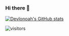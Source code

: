 ### Hi there 👋

<!--
**Devlonoah/devlonoah** is a ✨ _special_ ✨ repository because its `README.md` (this file) appears on your GitHub profile.

Here are some ideas to get you started:

- 🔭 I’m currently working on ...
- 🌱 I’m currently learning ...
- 👯 I’m looking to collaborate on ...
- 🤔 I’m looking for help with ...
- 💬 Ask me about ...
- 📫 How to reach me: ...
- 😄 Pronouns: ...
- ⚡ Fun fact: ...
-->

[![Devlonoah's GitHub stats](https://github-readme-stats.vercel.app/api?username=devlonoah)](https://github.com/devlonoah/github-readme-stats)

![visitors](https://visitor-badge.glitch.me/badge?page_id=page.id)


